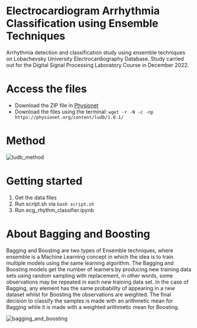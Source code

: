 # Electrocardiogram Arrhythmia Classification using Ensemble Techniques

Arrhythmia detection and classification study using ensemble techniques on Lobachevsky University Electrocardiography Database. Study carried out for the Digital Signal Processing Laboratory Course in December 2022.

# Access the files
- Download the ZIP file in [Physionet](https://physionet.org/content/ludb/1.0.1/)
- Download the files using the terminal: ```wget -r -N -c -np https://physionet.org/content/ludb/1.0.1/```

# Method
![ludb_method](https://user-images.githubusercontent.com/61994795/206858469-dccbfa24-c60f-4bb6-b75d-5519f894ada6.png)

# Getting started
1. Get the data files
2. Run script.sh via ```bash script.sh```
3. Run ecg_rhythm_classifier.ipynb

# About Bagging and Boosting
Bagging and Boosting are two types of Ensemble techniques, where ensemble is a Machine Learning concept in which the idea is to train multiple models using the same learning algorithm. The Bagging and Boosting models get the number of learners by producing new training data sets using random sampling with replacement, in other words, some observations may be repeated in each new training data set. In the case of Bagging, any element has the same probability of appearing in a new dataset whilst for Boosting the observations are weighted. The final decision to classify the samples is made with an arithmetic mean for Bagging while it is made with a weighted arithmetic mean for Boosting.

![bagging_and_boosting](https://user-images.githubusercontent.com/61994795/206860120-7dc405fd-c4e2-451a-9759-1f610aed2cc5.png)
